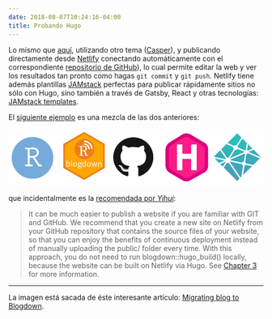 ```yaml
---
date: 2018-08-07T10:24:16-04:00
title: Probando Hugo
---
```


Lo mismo que [aquí](https://test-hugo-01.netlify.com/post/crear-sitios-webs-con-hugo-y-rstudio/), utilizando otro tema ([Casper](https://github.com/vjeantet/hugo-theme-casper)), y publicando directamente desde [Netlify](https://app.netlify.com/start) conectando automáticamente con el correspondiente [repositorio de GitHub](https://github.com/joanh/casper-cms-template)), lo cual permite editar la web y ver los resultados tan pronto como hagas `git commit` y `git push`. Netlify tiene además plantillas [JAMstack](https://jamstack.org/) perfectas para publicar rápidamente sitios no sólo con Hugo, sino también a través de Gatsby, React y otras tecnologías: [JAMstack templates](https://templates.netlify.com/template/hyde-blog-with-netlify-cms/).

El [siguiente ejemplo](https://test-hugo-04.netlify.com/) es una mezcla de las dos anteriores:

![image](https://raw.githubusercontent.com/joanh/casper-cms-template/master/site/static/images/RblogwdownGitHubHugoNetifly.png)

que incidentalmente es la [recomendada por *Yihui*](https://bookdown.org/yihui/blogdown/workflow.html):

>It can be much easier to publish a website if you are familiar with GIT and GitHub. We recommend that you create a new site on Netlify from your GitHub repository that contains the source files of your website, so that you can enjoy the benefits of continuous deployment instead of manually uploading the public/ folder every time. With this approach, you do not need to run blogdown::hugo_build() locally, because the website can be built on Netlify via Hugo. See [Chapter 3](https://bookdown.org/yihui/blogdown/deployment.html#deployment) for more information.

---

La imagen está sacada de éste interesante artículo: [Migrating blog to Blogdown](https://mikeyharper.uk/migrating-to-blogdown/).
